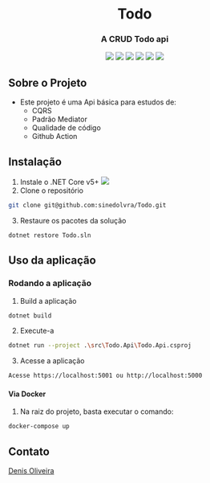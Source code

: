 <h1 align="center"> Todo </h1>
<h3 align="center">A CRUD Todo api</h3>

<div align="center">
<a href="https://github.com/sinedolvra/Todo/actions/workflows/dotnet.yml"><img src="https://github.com/sinedolvra/Todo/actions/workflows/dotnet.yml/badge.svg"></a>
<a href="https://sonarcloud.io/dashboard?id=sinedolvra_Todo"><img src="https://sonarcloud.io/api/project_badges/measure?project=sinedolvra_Todo&metric=alert_status"></a>
<a href="https://sonarcloud.io/dashboard?id=sinedolvra_Todo"><img src="https://sonarcloud.io/api/project_badges/measure?project=sinedolvra_Todo&metric=code_smells"></a>
<a href="https://sonarcloud.io/dashboard?id=sinedolvra_Todo"><img src="https://sonarcloud.io/api/project_badges/measure?project=sinedolvra_Todo&metric=sqale_rating"></a>
<a href="https://sonarcloud.io/dashboard?id=sinedolvra_Todo"><img src="https://sonarcloud.io/api/project_badges/measure?project=sinedolvra_Todo&metric=reliability_rating"></a>
<a href="https://sonarcloud.io/dashboard?id=sinedolvra_Todo"><img src="https://sonarcloud.io/api/project_badges/measure?project=sinedolvra_Todo&metric=bugs"></a>

</div>

## Sobre o Projeto
- Este projeto é uma Api básica para estudos de:
   - CQRS
   - Padrão Mediator
   - Qualidade de código
   - Github Action

## Instalação
1. Instale o .NET Core v5+ <a href="https://dotnet.microsoft.com/download"><img src="https://img.shields.io/badge/.NET%20Core-v5.0%2B-blueviolet"></a>
2. Clone o repositório
```sh
git clone git@github.com:sinedolvra/Todo.git
```
3. Restaure os pacotes da solução
```sh
dotnet restore Todo.sln
```

## Uso da aplicação

### Rodando a aplicação
1. Build a aplicação
```sh
dotnet build
```
2. Execute-a
```sh
dotnet run --project .\src\Todo.Api\Todo.Api.csproj
```
3. Acesse a aplicação
```sh
Acesse https://localhost:5001 ou http://localhost:5000
```

#### Via Docker
1. Na raiz do projeto, basta executar o comando:
```sh
docker-compose up
```

## Contato
<div class="LI-profile-badge"  data-version="v1" data-size="medium" data-locale="pt_BR" data-type="vertical" data-theme="dark" data-vanity="denisolvra"><a class="LI-simple-link" href='https://br.linkedin.com/in/denisolvra?trk=profile-badge'>Denis Oliveira</a></div>